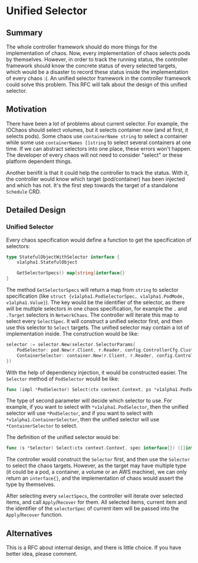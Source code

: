 # Unified Selector

## Summary

The whole controller framework should do more things for the implementation of
chaos. Now, every implementation of chaos selects pods by themselves. However,
in order to track the running status, the controller framework should know the
concrete status of every selected targets, which would be a disaster to record
these status inside the implementation of every chaos :(. An unified selector
framework in the controller framework could solve this problem. This RFC will
talk about the design of this unified selector.

## Motivation

There have been a lot of problems about current selector. For example, the
IOChaos should select volumes, but it selects container now (and at first, it
selects pods). Some chaos use `containerName string` to select a container while
some use `containerNames []string` to select several containers at one time. If
we can abstract selectors into one place, these errors won't happen. The
developer of every chaos will not need to consider "select" or these platform
dependent things.

Another benifit is that it could help the controller to track the status. With
it, the controller would know which target (pod/container) has been injected and
which has not. It's the first step towards the target of a standalone `Schedule`
CRD.

## Detailed Design

### Unified Selector

Every chaos specification would define a function to get the specification of
selectors:

```go
type StatefulObjectWithSelector interface {
    v1alpha1.StatefulObject

    GetSelectorSpecs() map[string]interface{}
}
```

The method `GetSelectorSpecs` will return a map from `string` to selector
specification (like `struct {v1alpha1.PodSelectorSpec, v1alpha1.PodMode,
v1alpha1.Value}`). The key would be the identifier of the selector, as there
will be multiple selectors in one chaos specification, for example the `.` and
`.Target` selectors in `NetworkChaos`. The controller will iterate this map to
select every `SelectSpec`. It will construct a unified selector first, and then
use this selector to `Select` targets. The unified selector may contain a lot of
implementation inside. The construction would be like:

```go
selector := selector.New(selector.SelectorParams{
    PodSelector: pod.New(r.Client, r.Reader, config.ControllerCfg.ClusterScoped, config.ControllerCfg.TargetNamespace, config.ControllerCfg.AllowedNamespaces, config.ControllerCfg.IgnoredNamespaces),
    ContainerSelector: container.New(r.Client, r.Reader, config.ControllerCfg.ClusterScoped, config.ControllerCfg.TargetNamespace, config.ControllerCfg.AllowedNamespaces, config.ControllerCfg.IgnoredNamespaces),
})
```

With the help of dependency injection, it would be constructed easier. The
`Selector` method of `PodSelector` would be like:

```go
func (impl *PodSelector) Select(ctx context.Context, ps *v1alpha1.PodSelector) ([]interface{}, error)
```

The type of second parameter will decide which selector to use. For example, if
you want to select with `*v1alpha1.PodSelector`, then the unified selector will
use `*PodSelector`, and if you want to select with
`*v1alpha1.ContainerSelector`, then the unified selector will use
`*ContainerSelector` to select.

The definition of the unified selector would be:

```go
func (s *Selector) Select(ctx context.Context, spec interface{}) ([]interface{}, error)
```

The controller would construct the `Selector` first, and then use the `Selector`
to select the chaos targets. However, as the target may have multiple type (it
could be a pod, a container, a volume or an AWS machine), we can only return an
`interface{}`, and the implementation of chaos would assert the type by
themselves.

After selecting every `selectSpecs`, the controller will iterate over selected
items, and call `Apply`/`Recover` for them. All selected items, current item and
the identifier of the `selectorSpec` of current item will be passed into the
`Apply`/`Recover` function.

## Alternatives

This is a RFC about internal design, and there is little choice. If you have
better idea, please comment.
